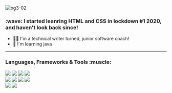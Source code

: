 
![bg3-02](https://user-images.githubusercontent.com/82321832/147696003-ef632869-b9da-4160-be4e-4ca71ad10095.png)
 <h3> :wave: I started leanring HTML and CSS in lockdown #1 2020, and haven't look back since! </h3> 
 
 * :woman_technologist: I'm a technical writer turned, junior software coach! 
 * 🌱 I'm learning java

---
<h3> Languages, Frameworks & Tools :muscle: </h3> 
<p>
 <div>
 <img src="https://img.shields.io/badge/HTML5-E34F26?style=for-the-badge&logo=html5&logoColor=white" />
 <img src="https://img.shields.io/badge/CSS3-1572B6?style=for-the-badge&logo=css3&logoColor=white" />
 <img src="https://img.shields.io/badge/JavaScript-323330?style=for-the-badge&logo=javascript&logoColor=F7DF1E" />
 <img src = "https://img.shields.io/badge/Java-ED8B00?style=for-the-badge&logo=java&logoColor=white" /> 
 </div>
 <div>
 <img src="https://img.shields.io/badge/React-20232A?style=for-the-badge&logo=react&logoColor=61DAFB" />
 <img src = "https://img.shields.io/badge/Node.js-339933?style=for-the-badge&logo=nodedotjs&logoColor=white" />
 <img src = "https://img.shields.io/badge/Spring_Boot-F2F4F9?style=for-the-badge&logo=spring-boot" />
 <img src = "https://img.shields.io/badge/Jest-C21325?style=for-the-badge&logo=jest&logoColor=white" /> 
 </div>
 <div>
 <img src="https://img.shields.io/badge/Adobe%20Creative%20Cloud-DA1F26?style=for-the-badge&logo=Adobe%20Creative%20Cloud&logoColor=white" />
 <img src = "https://img.shields.io/badge/Wordpress-21759B?style=for-the-badge&logo=wordpress&logoColor=white" />
 </div>
 
</p>

